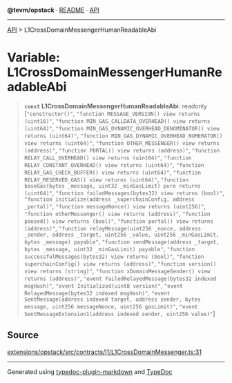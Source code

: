 **@tevm/opstack** ∙ [README](../README.md) ∙ [API](../API.md)

***

[API](../API.md) > L1CrossDomainMessengerHumanReadableAbi

# Variable: L1CrossDomainMessengerHumanReadableAbi

> **`const`** **L1CrossDomainMessengerHumanReadableAbi**: readonly [`"constructor()"`, `"function MESSAGE_VERSION() view returns (uint16)"`, `"function MIN_GAS_CALLDATA_OVERHEAD() view returns (uint64)"`, `"function MIN_GAS_DYNAMIC_OVERHEAD_DENOMINATOR() view returns (uint64)"`, `"function MIN_GAS_DYNAMIC_OVERHEAD_NUMERATOR() view returns (uint64)"`, `"function OTHER_MESSENGER() view returns (address)"`, `"function PORTAL() view returns (address)"`, `"function RELAY_CALL_OVERHEAD() view returns (uint64)"`, `"function RELAY_CONSTANT_OVERHEAD() view returns (uint64)"`, `"function RELAY_GAS_CHECK_BUFFER() view returns (uint64)"`, `"function RELAY_RESERVED_GAS() view returns (uint64)"`, `"function baseGas(bytes _message, uint32 _minGasLimit) pure returns (uint64)"`, `"function failedMessages(bytes32) view returns (bool)"`, `"function initialize(address _superchainConfig, address _portal)"`, `"function messageNonce() view returns (uint256)"`, `"function otherMessenger() view returns (address)"`, `"function paused() view returns (bool)"`, `"function portal() view returns (address)"`, `"function relayMessage(uint256 _nonce, address _sender, address _target, uint256 _value, uint256 _minGasLimit, bytes _message) payable"`, `"function sendMessage(address _target, bytes _message, uint32 _minGasLimit) payable"`, `"function successfulMessages(bytes32) view returns (bool)"`, `"function superchainConfig() view returns (address)"`, `"function version() view returns (string)"`, `"function xDomainMessageSender() view returns (address)"`, `"event FailedRelayedMessage(bytes32 indexed msgHash)"`, `"event Initialized(uint8 version)"`, `"event RelayedMessage(bytes32 indexed msgHash)"`, `"event SentMessage(address indexed target, address sender, bytes message, uint256 messageNonce, uint256 gasLimit)"`, `"event SentMessageExtension1(address indexed sender, uint256 value)"`]

## Source

[extensions/opstack/src/contracts/l1/L1CrossDomainMessenger.ts:31](https://github.com/evmts/tevm-monorepo/blob/main/extensions/opstack/src/contracts/l1/L1CrossDomainMessenger.ts#L31)

***
Generated using [typedoc-plugin-markdown](https://www.npmjs.com/package/typedoc-plugin-markdown) and [TypeDoc](https://typedoc.org/)
